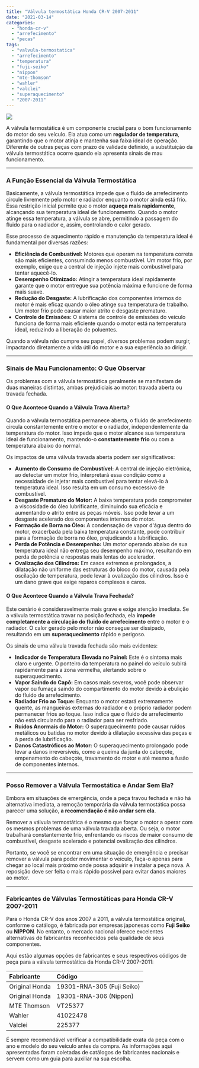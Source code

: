 ```yaml
---
title: "Válvula termostática Honda CR-V 2007-2011"
date: "2021-03-14"
categories:
  - "honda-cr-v"
  - "arrefecimento"
  - "pecas"
tags:
  - "valvula-termostatica"
  - "arrefecimento"
  - "temperatura"
  - "fuji-seiko"
  - "nippon"
  - "mte-thomson"
  - "wahler"
  - "valclei"
  - "superaquecimento"
  - "2007-2011"
---
```


![](https://garagemdomadeira.com/wp-content/uploads/2021/03/header_vt.jpg?w=1024)

A válvula termostática é um componente crucial para o bom funcionamento do motor do seu veículo. Ela atua como um **regulador de temperatura**, garantindo que o motor atinja e mantenha sua faixa ideal de operação. Diferente de outras peças com prazo de validade definido, a substituição da válvula termostática ocorre quando ela apresenta sinais de mau funcionamento.

---

### A Função Essencial da Válvula Termostática

Basicamente, a válvula termostática impede que o fluido de arrefecimento circule livremente pelo motor e radiador enquanto o motor ainda está frio. Essa restrição inicial permite que o motor **aqueça mais rapidamente**, alcançando sua temperatura ideal de funcionamento. Quando o motor atinge essa temperatura, a válvula se abre, permitindo a passagem do fluido para o radiador e, assim, controlando o calor gerado.

Esse processo de aquecimento rápido e manutenção da temperatura ideal é fundamental por diversas razões:

* **Eficiência de Combustível:** Motores que operam na temperatura correta são mais eficientes, consumindo menos combustível. Um motor frio, por exemplo, exige que a central de injeção injete mais combustível para tentar aquecê-lo.
* **Desempenho Otimizado:** Atingir a temperatura ideal rapidamente garante que o motor entregue sua potência máxima e funcione de forma mais suave.
* **Redução do Desgaste:** A lubrificação dos componentes internos do motor é mais eficaz quando o óleo atinge sua temperatura de trabalho. Um motor frio pode causar maior atrito e desgaste prematuro.
* **Controle de Emissões:** O sistema de controle de emissões do veículo funciona de forma mais eficiente quando o motor está na temperatura ideal, reduzindo a liberação de poluentes.

Quando a válvula não cumpre seu papel, diversos problemas podem surgir, impactando diretamente a vida útil do motor e a sua experiência ao dirigir.

---

### Sinais de Mau Funcionamento: O Que Observar

Os problemas com a válvula termostática geralmente se manifestam de duas maneiras distintas, ambas prejudiciais ao motor: travada aberta ou travada fechada.

#### O Que Acontece Quando a Válvula Trava Aberta?

Quando a válvula termostática permanece aberta, o fluido de arrefecimento circula constantemente entre o motor e o radiador, independentemente da temperatura do motor. Isso impede que o motor alcance sua temperatura ideal de funcionamento, mantendo-o **constantemente frio** ou com a temperatura abaixo do normal.

Os impactos de uma válvula travada aberta podem ser significativos:

* **Aumento do Consumo de Combustível:** A central de injeção eletrônica, ao detectar um motor frio, interpretará essa condição como a necessidade de injetar mais combustível para tentar elevá-lo à temperatura ideal. Isso resulta em um consumo excessivo de combustível.
* **Desgaste Prematuro do Motor:** A baixa temperatura pode comprometer a viscosidade do óleo lubrificante, diminuindo sua eficácia e aumentando o atrito entre as peças móveis. Isso pode levar a um desgaste acelerado dos componentes internos do motor.
* **Formação de Borra no Óleo:** A condensação de vapor d'água dentro do motor, exacerbada pela baixa temperatura constante, pode contribuir para a formação de borra no óleo, prejudicando a lubrificação.
* **Perda de Potência e Desempenho:** Um motor operando abaixo de sua temperatura ideal não entrega seu desempenho máximo, resultando em perda de potência e respostas mais lentas do acelerador.
* **Ovalização dos Cilindros:** Em casos extremos e prolongados, a dilatação não uniforme das estruturas do bloco do motor, causada pela oscilação de temperatura, pode levar à ovalização dos cilindros. Isso é um dano grave que exige reparos complexos e caros.

#### O Que Acontece Quando a Válvula Trava Fechada?

Este cenário é consideravelmente mais grave e exige atenção imediata. Se a válvula termostática travar na posição fechada, ela **impede completamente a circulação do fluido de arrefecimento** entre o motor e o radiador. O calor gerado pelo motor não consegue ser dissipado, resultando em um **superaquecimento** rápido e perigoso.

Os sinais de uma válvula travada fechada são mais evidentes:

* **Indicador de Temperatura Elevada no Painel:** Este é o sintoma mais claro e urgente. O ponteiro da temperatura no painel do veículo subirá rapidamente para a zona vermelha, alertando sobre o superaquecimento.
* **Vapor Saindo do Capô:** Em casos mais severos, você pode observar vapor ou fumaça saindo do compartimento do motor devido à ebulição do fluido de arrefecimento.
* **Radiador Frio ao Toque:** Enquanto o motor estará extremamente quente, as mangueiras externas do radiador e o próprio radiador podem permanecer frios ao toque. Isso indica que o fluido de arrefecimento não está circulando para o radiador para ser resfriado.
* **Ruídos Anormais do Motor:** O superaquecimento pode causar ruídos metálicos ou batidas no motor devido à dilatação excessiva das peças e à perda de lubrificação.
* **Danos Catastróficos ao Motor:** O superaquecimento prolongado pode levar a danos irreversíveis, como a queima da junta do cabeçote, empenamento do cabeçote, travamento do motor e até mesmo a fusão de componentes internos.

---

### Posso Remover a Válvula Termostática e Andar Sem Ela?

Embora em situações de emergência, onde a peça travou fechada e não há alternativa imediata, a remoção temporária da válvula termostática possa parecer uma solução, **a recomendação é não andar sem ela**.

Remover a válvula termostática é o mesmo que forçar o motor a operar com os mesmos problemas de uma válvula travada aberta. Ou seja, o motor trabalhará constantemente frio, enfrentando os riscos de maior consumo de combustível, desgaste acelerado e potencial ovalização dos cilindros.

Portanto, se você se encontrar em uma situação de emergência e precisar remover a válvula para poder movimentar o veículo, faça-o apenas para chegar ao local mais próximo onde possa adquirir e instalar a peça nova. A reposição deve ser feita o mais rápido possível para evitar danos maiores ao motor.

---

### Fabricantes de Válvulas Termostáticas para Honda CR-V 2007-2011

Para o Honda CR-V dos anos 2007 a 2011, a válvula termostática original, conforme o catálogo, é fabricada por empresas japonesas como **Fuji Seiko** ou **NIPPON**. No entanto, o mercado nacional oferece excelentes alternativas de fabricantes reconhecidos pela qualidade de seus componentes.

Aqui estão algumas opções de fabricantes e seus respectivos códigos de peça para a válvula termostática da Honda CR-V 2007-2011:

| **Fabricante** | **Código**                 |
| :------------- | :------------------------- |
| Original Honda | 19301-RNA-305 (Fuji Seiko) |
| Original Honda | 19301-RNA-306 (Nippon)     |
| MTE Thomson    | VT25377                    |
| Wahler         | 41022478                   |
| Valclei        | 225377                     |

É sempre recomendável verificar a compatibilidade exata da peça com o ano e modelo do seu veículo antes da compra. As informações aqui apresentadas foram coletadas de catálogos de fabricantes nacionais e servem como um guia para auxiliar na sua escolha.


